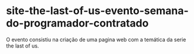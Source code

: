 # site-the-last-of-us-evento-semana-do-programador-contratado
O evento consistiu na criação de uma pagina web com a temática da serie the last of us.
